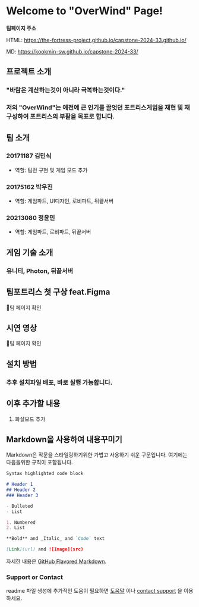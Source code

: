 # Welcome to "OverWind" Page!</h1>

**팀페이지 주소**

HTML: https://the-fortress-project.github.io/capstone-2024-33.github.io/

MD: https://kookmin-sw.github.io/capstone-2024-33/


## 프로젝트 소개
### "바람은 계산하는것이 아니라 극복하는것이다."

### 저의 "OverWind"는 예전에 큰 인기를 끌엇던 포트리스게임을 재현 및 재구성하여 포트리스의 부활을 목표로 합니다.



## 팀 소개
### 20171187 김민식
- 역할: 팀전 구현 및 게임 모드 추가	
### 20175162 박우진
- 역할: 게임파트, UI디자인, 로비파트, 뒤끝서버
### 20213080 정윤민
- 역할: 게임파트, 로비파트, 뒤끝서버



## 게임 기술 소개
### 유니티, Photon, 뒤끝서버



## 팀포트리스 첫 구상 feat.Figma
팀 페이지 확인



## 시연 영상
팀 페이지 확인



## 설치 방법
### 추후 설치파일 배포, 바로 실행 가능합니다.



## 이후 추가할 내용
1. 화살모드 추가



## Markdown을 사용하여 내용꾸미기

Markdown은 작문을 스타일링하기위한 가볍고 사용하기 쉬운 구문입니다. 여기에는 다음을위한 규칙이 포함됩니다.

```markdown
Syntax highlighted code block

# Header 1
## Header 2
### Header 3

- Bulleted
- List

1. Numbered
2. List

**Bold** and _Italic_ and `Code` text

[Link](url) and ![Image](src)
```

자세한 내용은 [GitHub Flavored Markdown](https://guides.github.com/features/mastering-markdown/).

### Support or Contact

readme 파일 생성에 추가적인 도움이 필요하면 [도움말](https://help.github.com/articles/about-readmes/) 이나 [contact support](https://github.com/contact) 을 이용하세요.
